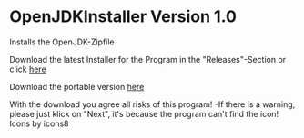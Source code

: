 # OpenJDKInstaller Version 1.0
Installs the OpenJDK-Zipfile

Download the latest Installer for the Program in the "Releases"-Section or click [here](https://github.com/MaxPra/OpenJDKInstaller/releases/download/1.0/OpenJDKInstaller_Setup.exe)

Download the portable version [here](https://github.com/MaxPra/OpenJDKInstaller/blob/master/bin/Debug/OpenJDKInstaller.exe?raw=true)

With the download you agree all risks of this program!
-If there is a warning, please just klick on "Next", it's because the program can't find the icon!
Icons by icons8
